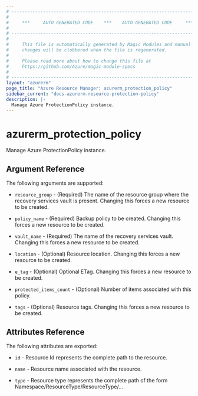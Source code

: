 ```yaml
---
# ----------------------------------------------------------------------------
#
#     ***     AUTO GENERATED CODE    ***    AUTO GENERATED CODE     ***
#
# ----------------------------------------------------------------------------
#
#     This file is automatically generated by Magic Modules and manual
#     changes will be clobbered when the file is regenerated.
#
#     Please read more about how to change this file at
#     https://github.com/Azure/magic-module-specs
#
# ----------------------------------------------------------------------------
layout: "azurerm"
page_title: "Azure Resource Manager: azurerm_protection_policy"
sidebar_current: "docs-azurerm-resource-protection-policy"
description: |-
  Manage Azure ProtectionPolicy instance.
---
```


# azurerm_protection_policy

Manage Azure ProtectionPolicy instance.


## Argument Reference

The following arguments are supported:

* `resource_group` - (Required) The name of the resource group where the recovery services vault is present. Changing this forces a new resource to be created.

* `policy_name` - (Required) Backup policy to be created. Changing this forces a new resource to be created.

* `vault_name` - (Required) The name of the recovery services vault. Changing this forces a new resource to be created.

* `location` - (Optional) Resource location. Changing this forces a new resource to be created.

* `e_tag` - (Optional) Optional ETag. Changing this forces a new resource to be created.

* `protected_items_count` - (Optional) Number of items associated with this policy.

* `tags` - (Optional) Resource tags. Changing this forces a new resource to be created.

## Attributes Reference

The following attributes are exported:

* `id` - Resource Id represents the complete path to the resource.

* `name` - Resource name associated with the resource.

* `type` - Resource type represents the complete path of the form Namespace/ResourceType/ResourceType/...
